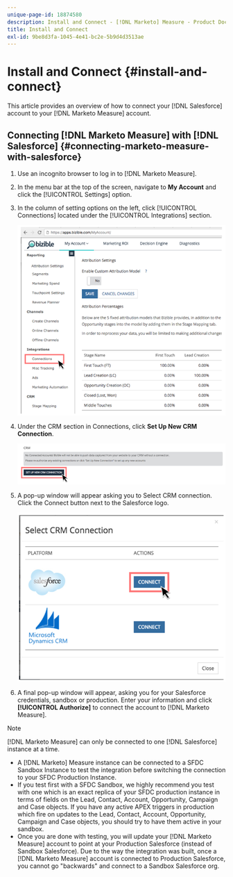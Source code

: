 ```yaml
---
unique-page-id: 18874580
description: Install and Connect - [!DNL Marketo] Measure - Product Documentation
title: Install and Connect
exl-id: 9be8d3fa-1045-4e41-bc2e-5b9d4d3513ae
---
```

# Install and Connect {#install-and-connect}

This article provides an overview of how to connect your [!DNL Salesforce] account to your [!DNL Marketo Measure] account.

## Connecting [!DNL Marketo Measure] with [!DNL Salesforce] {#connecting-marketo-measure-with-salesforce}

1. Use an incognito browser to log in to [!DNL Marketo Measure].

1. In the menu bar at the top of the screen, navigate to **My Account** and click the [!UICONTROL Settings] option.

1. In the column of setting options on the left, click [!UICONTROL Connections] located under the [!UICONTROL Integrations] section.

   ![](assets/1.png)

1. Under the CRM section in Connections, click **Set Up New CRM Connection**.

   ![](assets/2.png)

1. A pop-up window will appear asking you to Select CRM connection. Click the Connect button next to the Salesforce logo.

   ![](assets/3.png)

1. A final pop-up window will appear, asking you for your Salesforce credentials, sandbox or production. Enter your information and click **[!UICONTROL Authorize]** to connect the account to [!DNL Marketo Measure].

>[!NOTE]
>
>[!DNL Marketo Measure] can only be connected to one [!DNL Salesforce] instance at a time.
>
>* A [!DNL Marketo] Measure instance can be connected to a SFDC Sandbox Instance to test the integration before switching the connection to your SFDC Production Instance.
>* If you test first with a SFDC Sandbox, we highly recommend you test with one which is an exact replica of your SFDC production instance in terms of fields on the Lead, Contact, Account, Opportunity, Campaign and Case objects. If you have any active APEX triggers in production which fire on updates to the Lead, Contact, Account, Opportunity, Campaign and Case objects, you should try to have them active in your sandbox.
>* Once you are done with testing, you will update your [!DNL Marketo Measure] account to point at your Production Salesforce (instead of Sandbox Salesforce). Due to the way the integration was built, once a [!DNL Marketo Measure] account is connected to Production Salesforce, you cannot go "backwards" and connect to a Sandbox Salesforce org.

